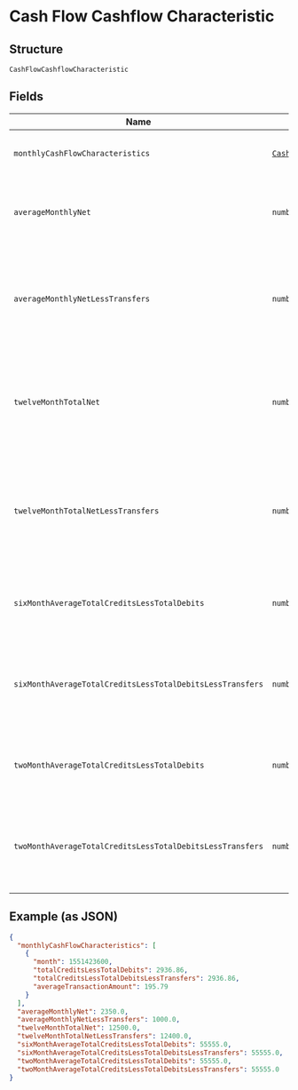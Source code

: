 
# Cash Flow Cashflow Characteristic

## Structure

`CashFlowCashflowCharacteristic`

## Fields

| Name | Type | Tags | Description |
|  --- | --- | --- | --- |
| `monthlyCashFlowCharacteristics` | [`CashFlowMonthlyCashFlowCharacteristics[]`](../../doc/models/cash-flow-monthly-cash-flow-characteristics.md) | Required | List of attributes for each month |
| `averageMonthlyNet` | `number` | Required | Average (Total Credits - Total Debits) for the account |
| `averageMonthlyNetLessTransfers` | `number` | Required | Average (Total Credits - Total Debits) without transfers for the account |
| `twelveMonthTotalNet` | `number` | Required | Sum of all monthly (Total Credits - Total Debits) each month for the account |
| `twelveMonthTotalNetLessTransfers` | `number` | Required | Sum of all monthly (Total Credits - Total Debits) without transfers for the account |
| `sixMonthAverageTotalCreditsLessTotalDebits` | `number` | Required | 6 Month Average (Total Credits - Total Debits) |
| `sixMonthAverageTotalCreditsLessTotalDebitsLessTransfers` | `number` | Required | 6 Month Average (Total Credits - Total Debits) - (Without Transfers) |
| `twoMonthAverageTotalCreditsLessTotalDebits` | `number` | Required | 2 Month Average (Total Credits - Total Debits) |
| `twoMonthAverageTotalCreditsLessTotalDebitsLessTransfers` | `number` | Required | 2 Month Average (Total Credits - Total Debits) - (Without Transfers) |

## Example (as JSON)

```json
{
  "monthlyCashFlowCharacteristics": [
    {
      "month": 1551423600,
      "totalCreditsLessTotalDebits": 2936.86,
      "totalCreditsLessTotalDebitsLessTransfers": 2936.86,
      "averageTransactionAmount": 195.79
    }
  ],
  "averageMonthlyNet": 2350.0,
  "averageMonthlyNetLessTransfers": 1000.0,
  "twelveMonthTotalNet": 12500.0,
  "twelveMonthTotalNetLessTransfers": 12400.0,
  "sixMonthAverageTotalCreditsLessTotalDebits": 55555.0,
  "sixMonthAverageTotalCreditsLessTotalDebitsLessTransfers": 55555.0,
  "twoMonthAverageTotalCreditsLessTotalDebits": 55555.0,
  "twoMonthAverageTotalCreditsLessTotalDebitsLessTransfers": 55555.0
}
```

